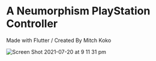 # A Neumorphism PlayStation Controller

Made with Flutter / Created By Mitch Koko

![Screen Shot 2021-07-20 at 9 11 31 pm](https://user-images.githubusercontent.com/29016489/126314536-3091e139-15f8-4cc9-b4ee-9177f651e0d0.png)
